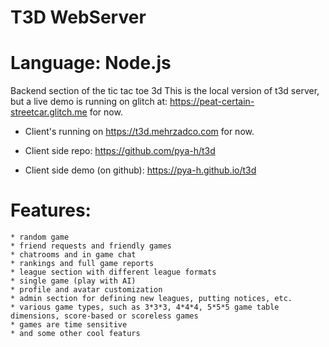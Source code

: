 # T3D WebServer
# Language: Node.js
Backend section of the tic tac toe 3d
This is the local version of t3d server, but a live demo is running on glitch at:
    https://peat-certain-streetcar.glitch.me for now.
* Client's running on https://t3d.mehrzadco.com for now.

* Client side repo: https://github.com/pya-h/t3d
* Client side demo (on github): https://pya-h.github.io/t3d

# Features:
    * random game
    * friend requests and friendly games
    * chatrooms and in game chat
    * rankings and full game reports
    * league section with different league formats
    * single game (play with AI)
    * profile and avatar customization
    * admin section for defining new leagues, putting notices, etc.
    * various game types, such as 3*3*3, 4*4*4, 5*5*5 game table dimensions, score-based or scoreless games
    * games are time sensitive
    * and some other cool featurs
